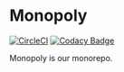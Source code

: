 # Monopoly

[![CircleCI](https://circleci.com/gh/kuroura/monopoly.svg?style=shield)](https://circleci.com/gh/kuroura/monopoly)
[![Codacy Badge](https://api.codacy.com/project/badge/Grade/f7e1a171608e45b8a5cd664a7fd3607d)](https://www.codacy.com/app/kuroura/monopoly)

Monopoly is our monorepo.
